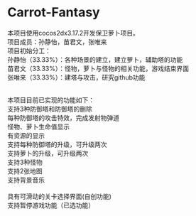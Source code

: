 # Carrot-Fantasy

本项目使用cocos2dx3.17.2开发保卫萝卜项目。<br>
项目成员：孙静怡，苗君文，张唯来<br>
项目初始分工：<br>
孙静怡（33.33%）：各种场景的建立，建立萝卜，辅助塔的功能<br>
苗君文（33.33%）：怪物，萝卜与怪物的相关功能，游戏结束界面<br>
张唯来（33.33%）：建塔与攻击，研究github功能<br><br>

本项目目前已实现的功能如下：<br>
支持3种防御塔和防御塔的删除<br>
每种防御塔的攻击特效，完成发射物弹道<br>
怪物、萝卜生命值显示<br>
有资源的显示<br>
支持每种防御塔的升级，可升级两次<br>
支持萝卜的升级，可升级两次<br>
支持3种怪物<br>
支持2张地图<br>
支持背景音乐<br><br>
具有可滑动的关卡选择界面(自创功能)<br>
支持暂停游戏功能（已选功能）<br><br>

